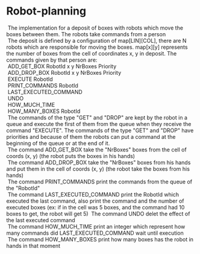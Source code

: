 # Robot-planning
&nbsp;The implementation for a deposit of boxes with robots which move the boxes between them. The robots take commands from a person<br>
  &nbsp;The deposit is defined by a configuration of map[LIN][COL], there are N robots which are responsible for moving the boxes. map[x][y] represents the number of boxes from the cell of coordinates x, y in deposit. The commands given by that person are:<br>
    &nbsp;ADD_GET_BOX RobotId x y NrBoxes Priority<br>
    &nbsp;ADD_DROP_BOX RobotId x y NrBoxes Priority<br>
    &nbsp;EXECUTE RobotId<br>
    &nbsp;PRINT_COMMANDS RobotId<br>
    &nbsp;LAST_EXECUTED_COMMAND<br>
   &nbsp;UNDO<br>
    &nbsp;HOW_MUCH_TIME<br>
    &nbsp;HOW_MANY_BOXES RobotId<br>
  &nbsp;The commands of the type "GET" and "DROP" are kept by the robot in a queue and execute the first of them from the queue when they receive the command "EXECUTE". The commands of the type "GET" and "DROP" have priorities and because of them the robots can put a command at the beginning of the queue or at the end of it.<br>
  &nbsp;The command ADD_GET_BOX take the "NrBoxes" boxes from the cell of coords (x, y) (the robot puts the boxes in his hands)<br>
  &nbsp;The command ADD_DROP_BOX take the "NrBoxes" boxes from his hands and put them in the cell of coords (x, y) (the robot take the boxes from his hands)<br>
  &nbsp;The command PRINT_COMMANDS print the commands from the queue of the "RobotId"<br>
  &nbsp;The command LAST_EXECUTED_COMMAND print the RobotId which executed the last command, also print the command and the number of executed boxes (ex: if in the cell was 5 boxes, and the command had 10 boxes to get, the robot will get 5)
  &nbsp;The command UNDO delet the effect of the last executed command<br>
  &nbsp;The command HOW_MUCH_TIME print an integer which represent how many commands did LAST_EXECUTED_COMMAND wait until execution<br>
  &nbsp;The command HOW_MANY_BOXES print how many boxes has the robot in hands in that moment
  
  
